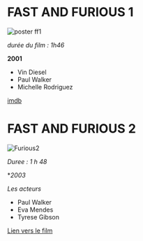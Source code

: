 # FAST AND FURIOUS 1
![poster ff1](https://images-na.ssl-images-amazon.com/images/M/MV5BNzlkNzVjMDMtOTdhZC00MGE1LTkxODctMzFmMjkwZmMxZjFhXkEyXkFqcGdeQXVyNjU0OTQ0OTY@._V1_SY1000_CR0,0,672,1000_AL_.jpg)

*durée du film : 1h46*

**2001**
* Vin Diesel
* Paul Walker
* Michelle Rodriguez

[imdb](http://www.imdb.com/title/tt0232500/)





# FAST AND FURIOUS 2

![Furious2](https://upload.wikimedia.org/wikipedia/en/thumb/9/9d/Two_fast_two_furious_ver5.jpg/220px-Two_fast_two_furious_ver5.jpg)</p>

*Duree : 1 h 48*

**2003*

*Les acteurs*
* Paul Walker
* Eva Mendes
* Tyrese Gibson

[Lien vers le film](http://imdb.com/title/tt0232500)

